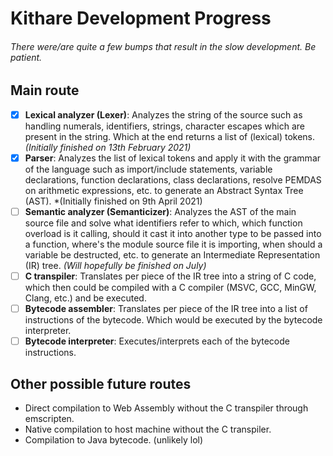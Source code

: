 # Kithare Development Progress

###### There were/are quite a few bumps that result in the slow development. Be patient.

## Main route
- [X] **Lexical analyzer (Lexer)**: Analyzes the string of the source such as handling numerals, identifiers, strings, character escapes which are present in the string. Which at the end returns a list of (lexical) tokens. *(Initially finished on 13th February 2021)*
- [X] **Parser**: Analyzes the list of lexical tokens and apply it with the grammar of the language such as import/include statements, variable declarations, function declarations, class declarations, resolve PEMDAS on arithmetic expressions, etc. to generate an Abstract Syntax Tree (AST). *(Initially finished on 9th April 2021)
- [ ] **Semantic analyzer (Semanticizer)**: Analyzes the AST of the main source file and solve what identifiers refer to which, which function overload is it calling, should it cast it into another type to be passed into a function, where's the module source file it is importing, when should a variable be destructed, etc. to generate an Intermediate Representation (IR) tree. *(Will hopefully be finished on July)*
- [ ] **C transpiler**: Translates per piece of the IR tree into a string of C code, which then could be compiled with a C compiler (MSVC, GCC, MinGW, Clang, etc.) and be executed.
- [ ] **Bytecode assembler**: Translates per piece of the IR tree into a list of instructions of the bytecode. Which would be executed by the bytecode interpreter.
- [ ] **Bytecode interpreter**: Executes/interprets each of the bytecode instructions.

## Other possible future routes
- Direct compilation to Web Assembly without the C transpiler through emscripten.
- Native compilation to host machine without the C transpiler.
- Compilation to Java bytecode. (unlikely lol)
